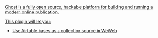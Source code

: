 <a href="https://ghost.org/" target="_blank" class="ww-editor-link">Ghost is a fully open source, hackable platform for building and running a modern online publication.

This plugin will let you:

- Use Airtable bases as a collection source in WeWeb
